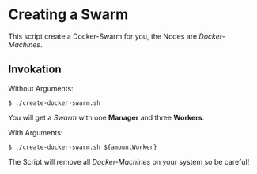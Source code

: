 # Creating a Swarm
This script create a Docker-Swarm for you, the Nodes are *Docker-Machines*.

## Invokation
Without Arguments:
```Shell
$ ./create-docker-swarm.sh
```
You will get a *Swarm* with one **Manager** and three **Workers**.


With Arguments:
```Shell
$ ./create-docker-swarm.sh ${amountWorker}
```

The Script will remove all *Docker-Machines* on your system so be careful!


